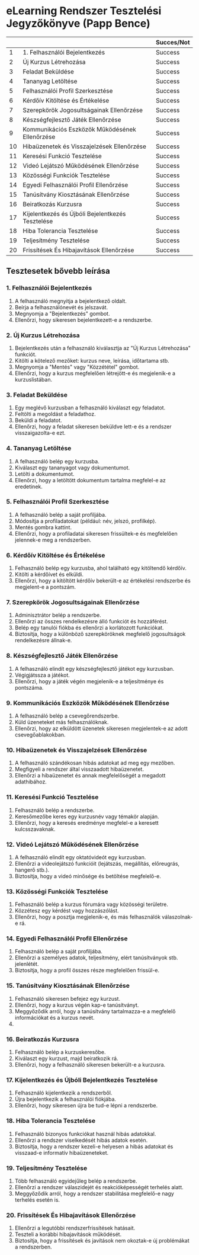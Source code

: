 # eLearning Rendszer Tesztelési Jegyzőkönyve (Papp Bence)

|    |                                                  | Succes/Not |
|----|--------------------------------------------------|------------|
| 1  | 1. Felhasználói Bejelentkezés                    | Success    |
| 2  | Új Kurzus Létrehozása                            | Success    |
| 3  | Feladat Beküldése                                | Success    |
| 4  | Tananyag Letöltése                               | Success    |
| 5  | Felhasználói Profil Szerkesztése                 | Success    |
| 6  | Kérdőív Kitöltése és Értékelése                  | Success    |
| 7  | Szerepkörök Jogosultságainak Ellenőrzése         | Success    |
| 8  | Készségfejlesztő Játék Ellenőrzése               | Success    |
| 9  | Kommunikációs Eszközök Működésének Ellenőrzése   | Success    |
| 10 | Hibaüzenetek és Visszajelzések Ellenőrzése       | Success    |
| 11 | Keresési Funkció Tesztelése                      | Success    |
| 12 | Videó Lejátszó Működésének Ellenőrzése           | Success    |
| 13 | Közösségi Funkciók Tesztelése                    | Success    |
| 14 | Egyedi Felhasználói Profil Ellenőrzése           | Success    |
| 15 | Tanúsítvány Kiosztásának Ellenőrzése             | Success    |
| 16 | Beiratkozás Kurzusra                             | Success    |
| 17 | Kijelentkezés és Újbóli Bejelentkezés Tesztelése | Success    |
| 18 | Hiba Tolerancia Tesztelése                       | Success    |
| 19 | Teljesítmény Tesztelése                          | Success    |
| 20 | Frissítések És Hibajavítások Ellenőrzése         | Success    |


## Tesztesetek bővebb leírása

### 1. Felhasználói Bejelentkezés

1. A felhasználó megnyitja a bejelentkező oldalt.
2. Beírja a felhasználónevét és jelszavát.
3. Megnyomja a "Bejelentkezés" gombot.
4. Ellenőrzi, hogy sikeresen bejelentkezett-e a rendszerbe.

### 2. Új Kurzus Létrehozása

1. Bejelentkezés után a felhasználó kiválasztja az "Új Kurzus Létrehozása" funkciót.
2. Kitölti a kötelező mezőket: kurzus neve, leírása, időtartama stb.
3. Megnyomja a "Mentés" vagy "Közzététel" gombot.
4. Ellenőrzi, hogy a kurzus megfelelően létrejött-e és megjelenik-e a kurzuslistában.

### 3. Feladat Beküldése

1. Egy meglévő kurzusban a felhasználó kiválaszt egy feladatot.
2. Feltölti a megoldást a feladathoz.
3. Beküldi a feladatot.
4. Ellenőrzi, hogy a feladat sikeresen beküldve lett-e és a rendszer visszaigazolta-e ezt.

### 4. Tananyag Letöltése

1. A felhasználó belép egy kurzusba.
2. Kiválaszt egy tananyagot vagy dokumentumot.
3. Letölti a dokumentumot.
4. Ellenőrzi, hogy a letöltött dokumentum tartalma megfelel-e az eredetinek.

### 5. Felhasználói Profil Szerkesztése

1. A felhasználó belép a saját profiljába.
2. Módosítja a profiladatokat (például: név, jelszó, profilkép).
3. Mentés gombra kattint.
4. Ellenőrzi, hogy a profiladatai sikeresen frissültek-e és megfelelően jelennek-e meg a rendszerben.

### 6. Kérdőív Kitöltése és Értékelése

1. Felhasználó belép egy kurzusba, ahol található egy kitöltendő kérdőív.
2. Kitölti a kérdőívet és elküldi.
3. Ellenőrzi, hogy a kitöltött kérdőív bekerült-e az értékelési rendszerbe és megjelent-e a pontszám.

### 7. Szerepkörök Jogosultságainak Ellenőrzése

1. Adminisztrátor belép a rendszerbe.
2. Ellenőrzi az összes rendelkezésre álló funkciót és hozzáférést.
3. Belép egy tanulói fiókba és ellenőrzi a korlátozott funkciókat.
4. Biztosítja, hogy a különböző szerepköröknek megfelelő jogosultságok rendelkezésre állnak-e.

### 8. Készségfejlesztő Játék Ellenőrzése

1. A felhasználó elindít egy készségfejlesztő játékot egy kurzusban.
2. Végigjátssza a játékot.
3. Ellenőrzi, hogy a játék végén megjelenik-e a teljesítménye és pontszáma.

### 9. Kommunikációs Eszközök Működésének Ellenőrzése

1. A felhasználó belép a csevegőrendszerbe.
2. Küld üzeneteket más felhasználóknak.
3. Ellenőrzi, hogy az elküldött üzenetek sikeresen megjelentek-e az adott csevegőablakokban.

### 10. Hibaüzenetek és Visszajelzések Ellenőrzése

1. A felhasználó szándékosan hibás adatokat ad meg egy mezőben.
2. Megfigyeli a rendszer által visszaadott hibaüzenetet.
3. Ellenőrzi a hibaüzenetet és annak megfelelőségét a megadott adathibához.

### 11. Keresési Funkció Tesztelése

1. Felhasználó belép a rendszerbe.
2. Keresőmezőbe keres egy kurzusnév vagy témakör alapján.
3. Ellenőrzi, hogy a keresés eredménye megfelel-e a keresett kulcsszavaknak.

### 12. Videó Lejátszó Működésének Ellenőrzése

1. A felhasználó elindít egy oktatóvideót egy kurzusban.
2. Ellenőrzi a videolejátszó funkcióit (lejátszás, megállítás, előreugrás, hangerő stb.).
3. Biztosítja, hogy a videó minősége és betöltése megfelelő-e.

### 13. Közösségi Funkciók Tesztelése

1. Felhasználó belép a kurzus fórumára vagy közösségi területre.
2. Közzétesz egy kérdést vagy hozzászólást.
3. Ellenőrzi, hogy a posztja megjelenik-e, és más felhasználók válaszolnak-e rá.

### 14. Egyedi Felhasználói Profil Ellenőrzése

1. Felhasználó belép a saját profiljába.
2. Ellenőrzi a személyes adatok, teljesítmény, elért tanúsítványok stb. jelenlétét.
3. Biztosítja, hogy a profil összes része megfelelően frissül-e.

### 15. Tanúsítvány Kiosztásának Ellenőrzése

1. Felhasználó sikeresen befejez egy kurzust.
2. Ellenőrzi, hogy a kurzus végén kap-e tanúsítványt.
3. Meggyőződik arról, hogy a tanúsítvány tartalmazza-e a megfelelő információkat és a kurzus nevét.
4. 
### 16. Beiratkozás Kurzusra

1. Felhasználó belép a kurzuskeresőbe.
2. Kiválaszt egy kurzust, majd beiratkozik rá.
3. Ellenőrzi, hogy a felhasználó sikeresen bekerült-e a kurzusra.

### 17. Kijelentkezés és Újbóli Bejelentkezés Tesztelése

1. Felhasználó kijelentkezik a rendszerből.
2. Újra bejelentkezik a felhasználói fiókjába.
3. Ellenőrzi, hogy sikeresen újra be tud-e lépni a rendszerbe.

### 18. Hiba Tolerancia Tesztelése

1. Felhasználó bizonyos funkciókat használ hibás adatokkal.
2. Ellenőrzi a rendszer viselkedését hibás adatok esetén.
3. Biztosítja, hogy a rendszer kezeli-e helyesen a hibás adatokat és visszaad-e informatív hibaüzeneteket.

### 19. Teljesítmény Tesztelése

1. Több felhasználó egyidejűleg belép a rendszerbe.
2. Ellenőrzi a rendszer válaszidejét és reakcióképességét terhelés alatt.
3. Meggyőződik arról, hogy a rendszer stabilitása megfelelő-e nagy terhelés esetén is.

### 20. Frissítések És Hibajavítások Ellenőrzése

1. Ellenőrzi a legutóbbi rendszerfrissítések hatásait.
2. Teszteli a korábbi hibajavítások működését.
3. Biztosítja, hogy a frissítések és javítások nem okoztak-e új problémákat a rendszerben.
